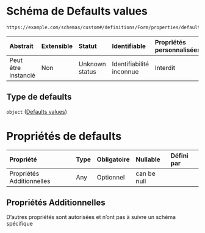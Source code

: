 # Schéma de Defaults values

```txt
https://example.com/schemas/custom#/definitions/Form/properties/defaults
```



| Abstrait            | Extensible | Statut         | Identifiable             | Propriétés personnalisées | Propriétés Additionnelles | Limites d'accès | Défini dans                                                                        |
| :------------------ | :--------- | :------------- | :----------------------- | :------------------------ | :------------------------ | :-------------- | :--------------------------------------------------------------------------------- |
| Peut être instancié | Non        | Unknown status | Identifiabilité inconnue | Interdit                  | Autorisé                  | aucun           | [FRW.form.schema.json\*](../out/FRW.form.schema.json "ouvrir le schéma d'origine") |

## Type de defaults

`object` ([Defaults values](frw-definitions-form-properties-defaults-values.md))

# Propriétés de defaults

| Propriété                 | Type | Obligatoire | Nullable    | Défini par |
| :------------------------ | :--- | :---------- | :---------- | :--------- |
| Propriétés Additionnelles | Any  | Optionnel   | can be null |            |

## Propriétés Additionnelles

D’autres propriétés sont autorisées et n’ont pas à suivre un schéma spécifique
